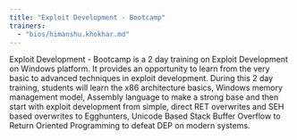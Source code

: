 ```yaml
---
title: "Exploit Development - Bootcamp"
trainers:
  - "bios/himanshu.khokhar.md"
---
```

Exploit Development - Bootcamp is a 2 day training on Exploit Development on Windows platform. It provides an opportunity to learn from the very basic to advanced techniques in exploit development. During this 2 day training, students will learn the x86 architecture basics, Windows memory management model, Assembly language to make a strong base and then start with exploit development from simple, direct RET overwrites and SEH based overwrites to Egghunters, Unicode Based Stack Buffer Overflow to Return Oriented Programming to defeat DEP on modern systems.